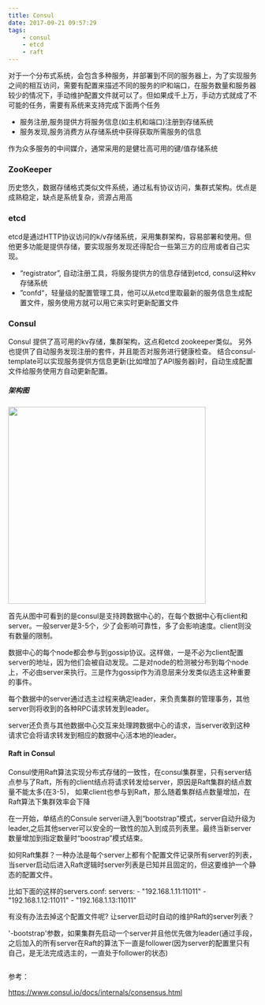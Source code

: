 ```yaml
---
title: Consul
date: 2017-09-21 09:57:29
tags:
	- consul
	- etcd
	- raft
---
```


对于一个分布式系统，会包含多种服务，并部署到不同的服务器上，为了实现服务之间的相互访问，需要有配置来描述不同的服务的IP和端口，在服务数量和服务器较少的情况下，手动维护配置文件就可以了。但如果成千上万，手动方式就成了不可能的任务，需要有系统来支持完成下面两个任务

* 服务注册,服务提供方将服务信息(如主机和端口)注册到存储系统
* 服务发现,服务消费方从存储系统中获得获取所需服务的信息

作为众多服务的中间媒介，通常采用的是健壮高可用的键/值存储系统

<!-- more -->

### ZooKeeper

历史悠久，数据存储格式类似文件系统，通过私有协议访问，集群式架构。优点是成熟稳定，缺点是系统复杂，资源占用高

### etcd

etcd是通过HTTP协议访问的k/v存储系统，采用集群架构，容易部署和使用。但他更多功能是提供存储，要实现服务发现还得配合一些第三方的应用或者自己实现。
​	
* “registrator”, 自动注册工具，将服务提供方的信息存储到etcd, consul这种kv存储系统
* ”confd“，轻量级的配置管理工具，他可以从etcd里取最新的服务信息生成配置文件，服务使用方就可以用它来实时更新配置文件 

### Consul

Consul 提供了高可用的kv存储，集群架构，这点和etcd zookeeper类似。 另外也提供了自动服务发现注册的套件，并且能否对服务进行健康检查。 结合consul-template可以实现服务提供方信息更新(比如增加了API服务器)时，自动生成配置文件给服务使用方自动更新配置。

##### 架构图

<img src="https://www.consul.io/assets/images/consul-arch-420ce04a.png" width="400">

首先从图中可看到的是consul是支持跨数据中心的，在每个数据中心有client和server。一般server是3-5个，少了会影响可靠性，多了会影响速度。client则没有数量的限制。

数据中心的每个node都会参与到gossip协议。这样做，一是不必为client配置server的地址，因为他们会被自动发现。二是对node的检测被分布到每个node上，不必由server来执行。三是作为gossip作为消息层来分发类似选主这种重要的事件。

每个数据中的server通过选主过程来确定leader，来负责集群的管理事务，其他server则将收到的各种RPC请求转发到leader。

server还负责与其他数据中心交互来处理跨数据中心的请求，当server收到这种请求它会将请求转发到相应的数据中心活本地的leader。

#### Raft in Consul

Consul使用Raft算法实现分布式存储的一致性，在consul集群里，只有server结点参与了Raft，所有的client结点将请求转发给server，原因是Raft集群的结点数量不能太多(在3-5)， 如果client也参与到Raft，那么随着集群结点数量增加，在Raft算法下集群效率会下降

在一开始，单结点的Consule serveri进入到“bootstrap”模式，server自动升级为leader,之后其他server可以安全的一致性的加入到成员列表里。最终当新server数量增加到指定数量时“boostrap”模式结束。



如何Raft集群？一种办法是每个server上都有个配置文件记录所有server的列表，当server启动后进入Raft逻辑时server列表是已知并且固定的，但这要维护一个静态的配置文件。

比如下面的这样的servers.conf:
servers:
	- "192.168.1.11:11011"
	- "192.168.1.12:11011"
	- "192.168.1.13:11011"

有没有办法去掉这个配置文件呢? 让server启动时自动的维护Raft的server列表？

'-bootstrap'参数，如果集群先启动一个server并且他优先做为leader(通过手段，之后加入的所有server在Raft的算法下一直是follower(因为server的配置里只有自己，是无法完成选主的，一直处于follower的状态)

```

```







参考：

https://www.consul.io/docs/internals/consensus.html














